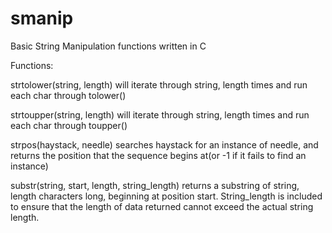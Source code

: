 smanip
======

Basic String Manipulation functions written in C

Functions:

  strtolower(string, length)
    will iterate through string, length times and run each char through tolower()
  
  strtoupper(string, length)
    will iterate through string, length times and run each char through toupper()
    
  strpos(haystack, needle)
    searches haystack for an instance of needle, and returns the position that the sequence begins at(or -1 if it fails to find an instance)
    
  substr(string, start, length, string_length)
    returns a substring of string, length characters long, beginning at position start. String_length is included to ensure that the length of data returned cannot exceed the actual string length.
